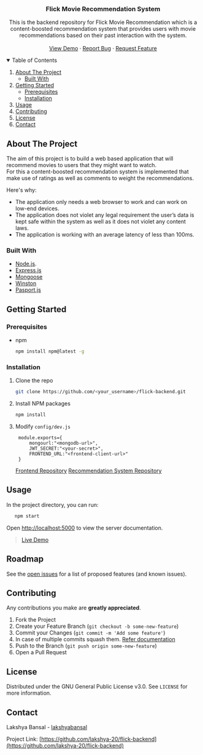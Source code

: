 <br />
<p align="center">  

  <h3 align="center">Flick Movie Recommendation System</h3>

  <p align="center">
    This is the backend repository for Flick Movie Recommendation which is a content-boosted recommendation system that provides users with movie recommendations based on their past interaction with the system.
    <br />
    <br />
    <a href="https://flick--backend.herokuapp.com/">View Demo</a>
    ·
    <a href="https://github.com/lakshya-20/flick-backend/issues">Report Bug</a>
    ·
    <a href="https://github.com/lakshya-20/flick-backend/issues">Request Feature</a>
  </p>
</p>



<!-- TABLE OF CONTENTS -->
<details open="open">
  <summary>Table of Contents</summary>
  <ol>
    <li>
      <a href="#about-the-project">About The Project</a>
      <ul>
        <li><a href="#built-with">Built With</a></li>
      </ul>
    </li>
    <li>
      <a href="#getting-started">Getting Started</a>
      <ul>
        <li><a href="#prerequisites">Prerequisites</a></li>
        <li><a href="#installation">Installation</a></li>
      </ul>
    </li>
    <li><a href="#usage">Usage</a></li>
    <li><a href="#contributing">Contributing</a></li>
    <li><a href="#license">License</a></li>
    <li><a href="#contact">Contact</a></li>
  </ol>
</details>



<!-- ABOUT THE PROJECT -->
## About The Project

The aim of this project is to build a web based application that will recommend movies to users that they might want to watch.
<br>
For this a content-boosted recommendation system is implemented that make use of ratings as well as comments to weight the recommendations. 

Here's why:
* The application only needs a web browser to work and can work on low-end devices.
* The application does not violet any legal requirement the user’s data is kept safe within the system as well as it does not violet any content laws.
* The application is working with an average latency of less than 100ms.


### Built With

* [Node.js](https://nodejs.org/en/).
* [Express.js](https://expressjs.com/)
* [Mongoose](https://mongoosejs.com/)
* [Winston](https://www.npmjs.com/package/winston)
* [Pasport.js](http://www.passportjs.org/)



<!-- GETTING STARTED -->
## Getting Started

### Prerequisites

* npm
  ```sh
  npm install npm@latest -g
  ```

### Installation

1. Clone the repo
   ```sh
   git clone https://github.com/<your_username>/flick-backend.git
   ```
2. Install NPM packages
   ```sh
   npm install
   ```
3. Modify `config/dev.js`
   ```JS
    module.exports={
        mongourl:"<mongodb-url>",
        JWT_SECRET:"<your-secret>",
        FRONTEND_URL:"<frontend-client-url>"
    }
   ```
   [Frontend Repository](https://github.com/lakshya-20/flick-frontend) 
   [Recommendation System Repository](https://github.com/lakshya-20/flick)
   

<!-- USAGE EXAMPLES -->
## Usage

In the project directory, you can run:
```sh
   npm start
```
Open [http://localhost:5000](http://localhost:5000) to view the server documentation.

> [Live Demo](https://flick--backend.herokuapp.com/)

<!-- ROADMAP -->
## Roadmap

See the [open issues](https://github.com/lakshya-20/flick-backend/issues) for a list of proposed features (and known issues).



<!-- CONTRIBUTING -->
## Contributing
Any contributions you make are **greatly appreciated**.

1. Fork the Project
2. Create your Feature Branch (`git checkout -b some-new-feature`)
3. Commit your Changes (`git commit -m 'Add some feature'`)
4. In case of multiple commits squash them. [Refer documentation](https://www.internalpointers.com/post/squash-commits-into-one-git)
5. Push to the Branch (`git push origin some-new-feature`)
6. Open a Pull Request 



<!-- LICENSE -->
## License

Distributed under the GNU General Public License v3.0. See `LICENSE` for more information.

<!-- CONTACT -->
## Contact

Lakshya Bansal - [lakshyabansal](https://www.linkedin.com/in/lakshyabansal/) 

Project Link: [https://github.com/lakshya-20/flick-backend](https://github.com/lakshya-20/flick-backend)

